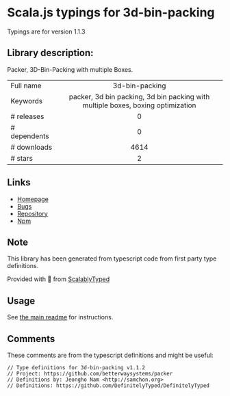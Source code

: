
# Scala.js typings for 3d-bin-packing

Typings are for version 1.1.3

## Library description:
Packer, 3D-Bin-Packing with multiple Boxes.

|                    |                 |
| ------------------ | :-------------: |
| Full name          | 3d-bin-packing |
| Keywords           | packer, 3d bin packing, 3d bin packing with multiple boxes, boxing optimization |
| # releases         | 0 |
| # dependents       | 0 |
| # downloads        | 4614 |
| # stars            | 2 |

## Links
- [Homepage](http://betterwaysystems.github.io/packer)
- [Bugs](https://github.com/betterwaysystems/packer/issues)
- [Repository](https://github.com/betterwaysystems/packer)
- [Npm](https://www.npmjs.com/package/3d-bin-packing)
    


## Note
This library has been generated from typescript code from first party type definitions.

Provided with :purple_heart: from [ScalablyTyped](https://github.com/oyvindberg/ScalablyTyped)

## Usage
See [the main readme](../../readme.md) for instructions.

## Comments

These comments are from the typescript definitions and might be useful:
```
// Type definitions for 3d-bin-packing v1.1.2
// Project: https://github.com/betterwaysystems/packer
// Definitions by: Jeongho Nam <http://samchon.org>
// Definitions: https://github.com/DefinitelyTyped/DefinitelyTyped

```

